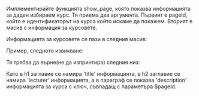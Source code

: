 Имплементирайте функцията show_page, която показва информацията за даден избираем курс. Тя приема два аргумента. Първият е pageId, който е идентификаторът на курса който искаме да покажем. Вторият е масив с информация за курсовете.

Информацията за курсовете се пази в следния масив:


Пример, следното извикване:


Тя трябва да върне(не да изпринтира) следния низ:

Като в h1 заглавие се намира 'title' информацията, в h2 заглавие се намира 'lecturer' информацията, а в параграф се показва 'description' информацията за курса с ключ, съвпадащ с параметъра $pageId.

